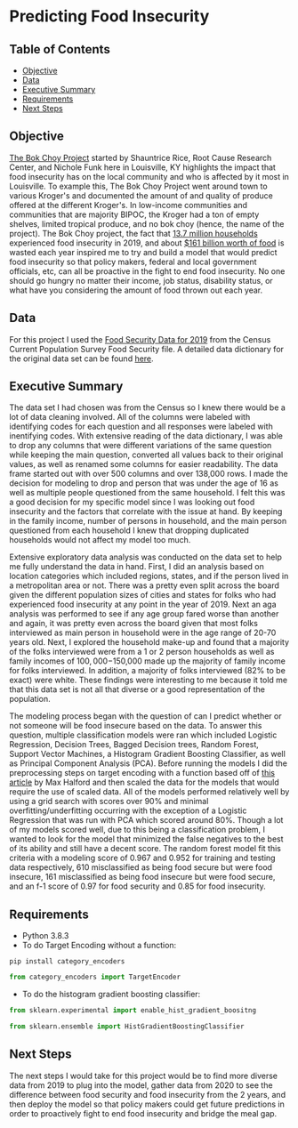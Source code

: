 # Predicting Food Insecurity 

## Table of Contents
- [Objective](#Objective)
- [Data](#Data)
- [Executive Summary](#Executive-Summary)
- [Requirements](#Requirements)
- [Next Steps](#Next-Steps)


## Objective

[The Bok Choy Project](https://change-today.org/wp-content/uploads/2020/07/The-Bok-Choy-Project-Shauntrice-Martin-1.pdf) started by Shauntrice Rice, Root Cause Research Center, and Nichole Funk here in Louisville, KY highlights the impact that food insecurity has on the local community and who is affected by it most in Louisville. To example this, The Bok Choy Project went around town to various Kroger's and documented the amount of and quality of produce offered at the different Kroger's. In low-income communities and communities that are majority BIPOC, the Kroger had a ton of empty shelves, limited tropical produce, and no bok choy (hence, the name of the project). The Bok Choy project, the fact that [13.7 million households](https://www.ers.usda.gov/topics/food-nutrition-assistance/food-security-in-the-us/key-statistics-graphics.aspx) experienced food insecurity in 2019, and about [$161 billion worth of food](https://www.rts.com/resources/guides/food-waste-america/) is wasted each year inspired me to try and build a model that would predict food insecurity so that policy makers, federal and local government officials, etc, can all be proactive in the fight to end food insecurity. No one should go hungry no matter their income, job status, disability status, or what have you considering the amount of food thrown out each year.

## Data 

For this project I used the [Food Security Data for 2019](https://www.census.gov/data/datasets/time-series/demo/cps/cps-supp_cps-repwgt/cps-food-security.html) from the Census Current Population Survey Food Security file. A detailed data dictionary for the original data set can be found [here](https://www2.census.gov/programs-surveys/cps/techdocs/cpsdec19.pdf).

## Executive Summary

The data set I had chosen was from the Census so I knew there would be a lot of data cleaning involved. All of the columns were labeled with identifying codes for each question and all responses were labeled with inentifying codes. With extensive reading of the data dictionary, I was able to drop any columns that were different variations of the same question while keeping the main question, converted all values back to their original values, as well as renamed some columns for easier readability. The data frame started out with over 500 columns and over 138,000 rows. I made the decision for modeling to drop and person that was under the age of 16 as well as multiple people questioned from the same household. I felt this was a good decision for my specific model since I was looking out food insecurity and the factors that correlate with the issue at hand. By keeping in the family income, number of persons in household, and the main person questioned from each household I knew that dropping duplicated households would not affect my model too much.

Extensive exploratory data analysis was conducted on the data set to help me fully understand the data in hand. First, I did an analysis based on location categories which included regions, states, and if the person lived in a metropolitan area or not. There was a pretty even split across the board given the different population sizes of cities and states for folks who had experienced food insecurity at any point in the year of 2019. Next an aga analysis was performed to see if any age group fared worse than another and again, it was pretty even across the board given that most folks interviewed as main person in household were in the age range of 20-70 years old. Next, I explored the household make-up and found that a majority of the folks interviewed were from a 1 or 2 person households as well as family incomes of $100,000-$150,000 made up the majority of family income for folks interviewed. In addition, a majority of folks interviewed (82% to be exact) were white. These findings were interesting to me because it told me that this data set is not all that diverse or a good representation of the population.

The modeling process began with the question of can I predict whether or not someone will be food insecure based on the data. To answer this question, multiple classification models were ran which included Logistic Regression, Decision Trees, Bagged Decision trees, Random Forest, Support Vector Machines, a Histogram Gradient Boosting Classifier, as well as Principal Component Analysis (PCA). Before running the models I did the preprocessing steps on target encoding with a function based off of [this article](https://maxhalford.github.io/blog/target-encoding/) by Max Halford and then scaled the data for the models that would require the use of scaled data. All of the models performed relatively well by using a grid search with scores over 90% and minimal overfitting/underfitting occurring with the exception of a Logistic Regression that was run with PCA which scored around 80%. Though a lot of my models scored well, due to this being a classification problem, I wanted to look for the model that minimized the false negatives to the best of its ability and still have a decent score. The random forest model fit this criteria with a modeling score of 0.967 and 0.952 for training and testing data respectively, 610 misclassified as being food secure but were food insecure, 161 misclassified as being food insecure but were food secure, and an f-1 score of 0.97 for food security and 0.85 for food insecurity. 

## Requirements

- Python 3.8.3
- To do Target Encoding without a function:
```
pip install category_encoders
```
``` python
from category_encoders import TargetEncoder
```
- To do the histogram gradient boosting classifier:
``` python
from sklearn.experimental import enable_hist_gradient_boositng

from sklearn.ensemble import HistGradientBoostingClassifier
```

## Next Steps

The next steps I would take for this project would be to find more diverse data from 2019 to plug into the model, gather data from 2020 to see the difference between food security and food insecurity from the 2 years, and then deploy the model so that policy makers could get future predictions in order to proactively fight to end food insecurity and bridge the meal gap.